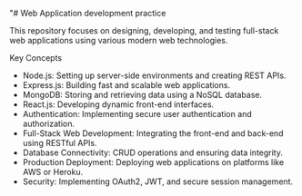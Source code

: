 "# Web Application development practice

This repository focuses on designing, developing, and testing full-stack web applications using various modern web technologies.

Key Concepts
- Node.js: Setting up server-side environments and creating REST APIs.
- Express.js: Building fast and scalable web applications.
- MongoDB: Storing and retrieving data using a NoSQL database.
- React.js: Developing dynamic front-end interfaces.
- Authentication: Implementing secure user authentication and authorization.
- Full-Stack Web Development: Integrating the front-end and back-end using RESTful APIs.
- Database Connectivity: CRUD operations and ensuring data integrity.
- Production Deployment: Deploying web applications on platforms like AWS or Heroku.
- Security: Implementing OAuth2, JWT, and secure session management.
